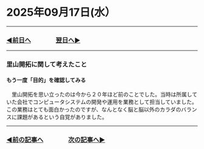 # 2025年09月17日(水）

---

### [◀️前日へ](https://github.com/yuasys/chatty-journal/blob/main/2025/09/2025-09-16.md)&emsp;&emsp;&emsp;&emsp;[翌日へ▶️](https://github.com/yuasys/chatty-journal/blob/main/2025/09/2025-09-18.md)

---

### 里山開拓に関して考えたこと

#### もう一度「目的」を確認してみる

　里山開拓を思い立ったのは今から２０年ほど前のことでした。当時は所属していた会社でコンピュータシステムの開発や運用を業務として担当していました。  
この業務はとても面白かったのですが、なんとなく脳と脳以外のカラダのバランスに課題があるという自覚がありました。 

---

### [◀️前の記事へ](https://github.com/yuasys/chatty-journal/blob/main/2025/09/2025-09-01.md)&emsp;&emsp;&emsp;&emsp;[次の記事へ▶️](https://github.com/yuasys/chatty-journal/blob/main/2025/09/2025-09-17.md)
